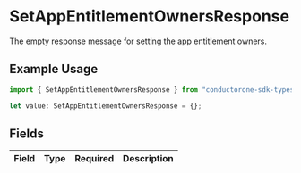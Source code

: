# SetAppEntitlementOwnersResponse

The empty response message for setting the app entitlement owners.

## Example Usage

```typescript
import { SetAppEntitlementOwnersResponse } from "conductorone-sdk-typescript/sdk/models/shared";

let value: SetAppEntitlementOwnersResponse = {};
```

## Fields

| Field       | Type        | Required    | Description |
| ----------- | ----------- | ----------- | ----------- |